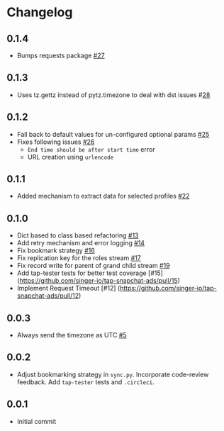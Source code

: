 # Changelog

## 0.1.4
  * Bumps requests package [#27](https://github.com/singer-io/tap-snapchat-ads/pull/27)

## 0.1.3
  * Uses tz.gettz instead of pytz.timezone to deal with dst issues #[28](https://github.com/singer-io/tap-snapchat-ads/pull/28)

## 0.1.2
  * Fall back to default values for un-configured optional params [#25](https://github.com/singer-io/tap-snapchat-ads/pull/25)
  * Fixes following issues [#26](https://github.com/singer-io/tap-snapchat-ads/pull/26)
    * `End time should be after start time` error
    *  URL creation using `urlencode`

## 0.1.1
  * Added mechanism to extract data for selected profiles [#22](https://github.com/singer-io/tap-snapchat-ads/pull/22)

## 0.1.0
  * Dict based to class based refactoring [#13](https://github.com/singer-io/tap-snapchat-ads/pull/13)
  * Add retry mechanism and error logging [#14](https://github.com/singer-io/tap-snapchat-ads/pull/14)
  * Fix bookmark strategy [#16](https://github.com/singer-io/tap-snapchat-ads/pull/16)
  * Fix replication key for the roles stream [#17](https://github.com/singer-io/tap-snapchat-ads/pull/17)
  * Fix record write for parent of grand child stream [#19](https://github.com/singer-io/tap-snapchat-ads/pull/19)
  * Add tap-tester tests for better test coverage [#15] (https://github.com/singer-io/tap-snapchat-ads/pull/15)
  * Implement Request Timeout [#12] (https://github.com/singer-io/tap-snapchat-ads/pull/12)

## 0.0.3
  * Always send the timezone as UTC [#5](https://github.com/singer-io/tap-snapchat-ads/pull/5)

## 0.0.2
  * Adjust bookmarking strategy in `sync.py`. Incorporate code-review feedback. Add `tap-tester` tests and `.circleci`.

## 0.0.1
  * Initial commit

